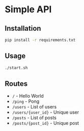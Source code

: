 # Simple API

## Installation

```bash
pip install -r requirements.txt
```

## Usage

```bash
./start.sh
```

## Routes

- `/` - Hello World
- `/ping` - Pong
- `/users` - List of users
- `/users/{user_id}` - Unique user
- `/posts` - List of posts
- `/posts/{post_id}` - Unique post
